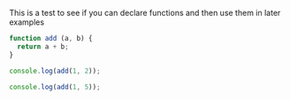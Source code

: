 <!-- environment -->

This is a test to see if you can declare functions and then use them in later examples

```js
function add (a, b) {
  return a + b;
}
```

```js
console.log(add(1, 2));
```

```js
console.log(add(1, 5));
```
